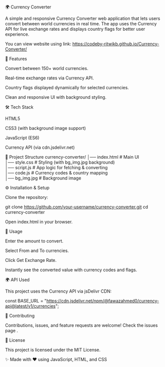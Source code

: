 🌍 Currency Converter

A simple and responsive Currency Converter web application that lets users convert between world currencies in real time.
The app uses the Currency API
 for live exchange rates and displays country flags for better user experience.
 
 You can view website using link: https://codeby-ritwikb.github.io/Currency-Converter/

🚀 Features

Convert between 150+ world currencies.

Real-time exchange rates via Currency API.

Country flags displayed dynamically for selected currencies.

Clean and responsive UI with background styling.

🛠️ Tech Stack

HTML5

CSS3 (with background image support)

JavaScript (ES6)

Currency API (via cdn.jsdelivr.net)

📂 Project Structure
currency-converter/
│── index.html       # Main UI  
│── style.css        # Styling (with bg_img.jpg background)  
│── script.js        # App logic for fetching & converting  
│── code.js          # Currency codes & country mapping  
│── bg_img.jpg       # Background image  

⚙️ Installation & Setup

Clone the repository:

git clone https://github.com/your-username/currency-converter.git
cd currency-converter


Open index.html in your browser.

📖 Usage

Enter the amount to convert.

Select From and To currencies.

Click Get Exchange Rate.

Instantly see the converted value with currency codes and flags.

🌍 API Used

This project uses the Currency API
 via jsDelivr CDN:

const BASE_URL = "https://cdn.jsdelivr.net/npm/@fawazahmed0/currency-api@latest/v1/currencies";

🤝 Contributing

Contributions, issues, and feature requests are welcome!
Check the issues page
.

📜 License

This project is licensed under the MIT License.

✨ Made with ❤️ using JavaScript, HTML, and CSS

